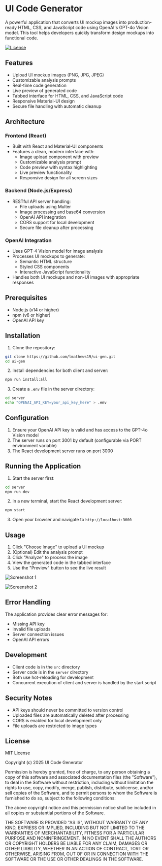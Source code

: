 # UI Code Generator

A powerful application that converts UI mockup images into production-ready HTML, CSS, and JavaScript code using OpenAI's GPT-4o Vision model. This tool helps developers quickly transform design mockups into functional code.

[![License](https://img.shields.io/badge/License-MIT-yellow.svg)](https://opensource.org/licenses/MIT)

## Features

- Upload UI mockup images (PNG, JPG, JPEG)
- Customizable analysis prompts
- Real-time code generation
- Live preview of generated code
- Tabbed interface for HTML, CSS, and JavaScript code
- Responsive Material-UI design
- Secure file handling with automatic cleanup

## Architecture

### Frontend (React)
- Built with React and Material-UI components
- Features a clean, modern interface with:
  - Image upload component with preview
  - Customizable analysis prompt
  - Code preview with syntax highlighting
  - Live preview functionality
  - Responsive design for all screen sizes

### Backend (Node.js/Express)
- RESTful API server handling:
  - File uploads using Multer
  - Image processing and base64 conversion
  - OpenAI API integration
  - CORS support for local development
  - Secure file cleanup after processing

### OpenAI Integration
- Uses GPT-4 Vision model for image analysis
- Processes UI mockups to generate:
  - Semantic HTML structure
  - Styled CSS components
  - Interactive JavaScript functionality
- Handles both UI mockups and non-UI images with appropriate responses

## Prerequisites

- Node.js (v14 or higher)
- npm (v6 or higher)
- OpenAI API key

## Installation

1. Clone the repository:
```bash
git clone https://github.com/lmathews19/ui-gen.git
cd ui-gen
```

2. Install dependencies for both client and server:
```bash
npm run install:all
```

3. Create a `.env` file in the server directory:
```bash
cd server
echo "OPENAI_API_KEY=your_api_key_here" > .env
```

## Configuration

1. Ensure your OpenAI API key is valid and has access to the GPT-4o Vision model
2. The server runs on port 3001 by default (configurable via PORT environment variable)
3. The React development server runs on port 3000

## Running the Application

1. Start the server first:
```bash
cd server
npm run dev
```

2. In a new terminal, start the React development server:
```bash
npm start
```

3. Open your browser and navigate to `http://localhost:3000`

## Usage

1. Click "Choose Image" to upload a UI mockup
2. (Optional) Edit the analysis prompt
3. Click "Analyze" to process the image
4. View the generated code in the tabbed interface
5. Use the "Preview" button to see the live result

![Screenshot 1](https://github.com/user-attachments/assets/b1b46fcc-53e7-4159-810d-522c0e1431ca)

![Screenshot 2](https://github.com/user-attachments/assets/d7983f97-bd5f-47fd-baa1-83156dbc1d17)


## Error Handling

The application provides clear error messages for:
- Missing API key
- Invalid file uploads
- Server connection issues
- OpenAI API errors

## Development

- Client code is in the `src` directory
- Server code is in the `server` directory
- Both use hot-reloading for development
- Concurrent execution of client and server is handled by the start script

## Security Notes

- API keys should never be committed to version control
- Uploaded files are automatically deleted after processing
- CORS is enabled for local development only
- File uploads are restricted to image types

## License

MIT License

Copyright (c) 2025 UI Code Generator

Permission is hereby granted, free of charge, to any person obtaining a copy
of this software and associated documentation files (the "Software"), to deal
in the Software without restriction, including without limitation the rights
to use, copy, modify, merge, publish, distribute, sublicense, and/or sell
copies of the Software, and to permit persons to whom the Software is
furnished to do so, subject to the following conditions:

The above copyright notice and this permission notice shall be included in all
copies or substantial portions of the Software.

THE SOFTWARE IS PROVIDED "AS IS", WITHOUT WARRANTY OF ANY KIND, EXPRESS OR
IMPLIED, INCLUDING BUT NOT LIMITED TO THE WARRANTIES OF MERCHANTABILITY,
FITNESS FOR A PARTICULAR PURPOSE AND NONINFRINGEMENT. IN NO EVENT SHALL THE
AUTHORS OR COPYRIGHT HOLDERS BE LIABLE FOR ANY CLAIM, DAMAGES OR OTHER
LIABILITY, WHETHER IN AN ACTION OF CONTRACT, TORT OR OTHERWISE, ARISING FROM,
OUT OF OR IN CONNECTION WITH THE SOFTWARE OR THE USE OR OTHER DEALINGS IN THE
SOFTWARE.
